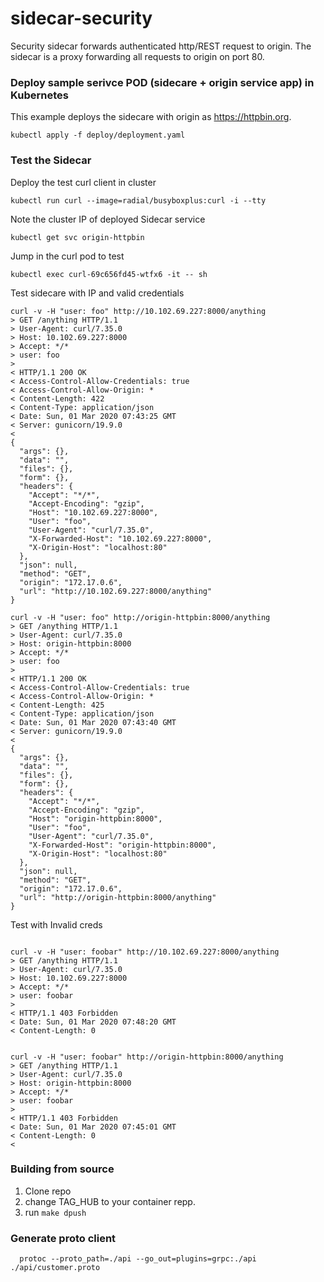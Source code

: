 # sidecar-security

Security sidecar forwards authenticated http/REST request to origin. The sidecar is a proxy forwarding all requests to origin on port 80.

### Deploy sample serivce POD (sidecare + origin service app) in Kubernetes 

This example deploys the sidecare with origin as https://httpbin.org. 

```
kubectl apply -f deploy/deployment.yaml
```

### Test the Sidecar

Deploy the test curl client in cluster

```
kubectl run curl --image=radial/busyboxplus:curl -i --tty 
```

Note the cluster IP of deployed Sidecar service

```
kubectl get svc origin-httpbin

```

Jump in the curl pod to test 

```
kubectl exec curl-69c656fd45-wtfx6 -it -- sh
```

Test sidecare with IP and valid credentials

```
curl -v -H "user: foo" http://10.102.69.227:8000/anything
> GET /anything HTTP/1.1
> User-Agent: curl/7.35.0
> Host: 10.102.69.227:8000
> Accept: */*
> user: foo
> 
< HTTP/1.1 200 OK
< Access-Control-Allow-Credentials: true
< Access-Control-Allow-Origin: *
< Content-Length: 422
< Content-Type: application/json
< Date: Sun, 01 Mar 2020 07:43:25 GMT
< Server: gunicorn/19.9.0
< 
{
  "args": {}, 
  "data": "", 
  "files": {}, 
  "form": {}, 
  "headers": {
    "Accept": "*/*", 
    "Accept-Encoding": "gzip", 
    "Host": "10.102.69.227:8000", 
    "User": "foo", 
    "User-Agent": "curl/7.35.0", 
    "X-Forwarded-Host": "10.102.69.227:8000", 
    "X-Origin-Host": "localhost:80"
  }, 
  "json": null, 
  "method": "GET", 
  "origin": "172.17.0.6", 
  "url": "http://10.102.69.227:8000/anything"
}

curl -v -H "user: foo" http://origin-httpbin:8000/anything
> GET /anything HTTP/1.1
> User-Agent: curl/7.35.0
> Host: origin-httpbin:8000
> Accept: */*
> user: foo
> 
< HTTP/1.1 200 OK
< Access-Control-Allow-Credentials: true
< Access-Control-Allow-Origin: *
< Content-Length: 425
< Content-Type: application/json
< Date: Sun, 01 Mar 2020 07:43:40 GMT
< Server: gunicorn/19.9.0
< 
{
  "args": {}, 
  "data": "", 
  "files": {}, 
  "form": {}, 
  "headers": {
    "Accept": "*/*", 
    "Accept-Encoding": "gzip", 
    "Host": "origin-httpbin:8000", 
    "User": "foo", 
    "User-Agent": "curl/7.35.0", 
    "X-Forwarded-Host": "origin-httpbin:8000", 
    "X-Origin-Host": "localhost:80"
  }, 
  "json": null, 
  "method": "GET", 
  "origin": "172.17.0.6", 
  "url": "http://origin-httpbin:8000/anything"
}

```

Test with Invalid creds

```

curl -v -H "user: foobar" http://10.102.69.227:8000/anything
> GET /anything HTTP/1.1
> User-Agent: curl/7.35.0
> Host: 10.102.69.227:8000
> Accept: */*
> user: foobar
> 
< HTTP/1.1 403 Forbidden
< Date: Sun, 01 Mar 2020 07:48:20 GMT
< Content-Length: 0


curl -v -H "user: foobar" http://origin-httpbin:8000/anything
> GET /anything HTTP/1.1
> User-Agent: curl/7.35.0
> Host: origin-httpbin:8000
> Accept: */*
> user: foobar
> 
< HTTP/1.1 403 Forbidden
< Date: Sun, 01 Mar 2020 07:45:01 GMT
< Content-Length: 0
< 

```

### Building from source 

1. Clone repo
2. change TAG_HUB to your container repp. 
3. run ```make dpush```

### Generate proto client

```
  protoc --proto_path=./api --go_out=plugins=grpc:./api ./api/customer.proto
```